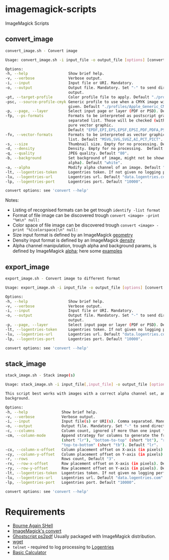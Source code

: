 # imagemagick-scripts
ImageMagick Scripts

## convert_image
```bash
convert_image.sh - Convert image

Usage: convert_image.sh -i input_file -o output_file [options] [convert options]

Options:
-h, --help                  Show brief help.
-v, --verbose               Verbose output.
-i, --input                 Input file or URI. Mandatory.
-o, --output                Output file. Mandatory. Set "-" to send directly to standard
                            output.
-pt, --target-profile       Color profile file to apply. Default "./profiles/sRGB.icm".
-psc, --source-profile-cmyk Generic profile to use when a CMYK image without profile is
                            given. Default "./profiles/Apple_Generic_CMYK_Profile.icc".
-p, --page, --layer         Select input page or layer (PDF or PSD). Default "0".
-fp, --ps-formats           Formats to be interpreted as postscript graphic. Comma
                            separated list. Those will be checked (with ps2pdf) if are
                            pure vector graphic.
                            Default "EPDF,EPI,EPS,EPSF,EPSI,PDF,PDFA,PS".
-fv, --vector-formats       Formats to be interpreted as vector graphic. comma separated
                            list. Default "MSVG,SVG,SVGZ,AI,PCT,PICT".
-s, --size                  Thumbnail size. Empty for no processing. Default "".
-d, --density               Density. Empty for no processing.  Default "".
-q, --quality               JPEG quality. Default "80".
-b, --background            Set background of image, might not be shown (depends on
                            alpha). Default "white".
-a, --alpha                 Modify alpha channel of an image. Default "remove".
-lt, --logentries-token     Logentries token. If not given no logging performed.
-lu, --logentries-url       Logentries url. Default "data.logentries.com".
-lp, --logentries-port      Logentries port. Default "10000".

convert options: see 'convert --help'
```

Notes:
- Listing of recognised formats can be get trough ```identify -list format```
- Format of file image can be discovered trough ```convert <image> -print "%m\n" null:```
- Color space of file image can be discovered trough ```convert <image> -print "%[colorspace]\n" null:```
- Size input format is defined by an ImageMagick [geometry](http://www.imagemagick.org/script/command-line-processing.php#geometry)
- Density input format is defined by an ImageMagick [density](http://www.imagemagick.org/script/command-line-options.php#density)
- Alpha channel manipulation, trough alpha and background params, is defined by ImageMagick [alpha](http://www.imagemagick.org/script/command-line-options.php#alpha); here some [examples](http://www.imagemagick.org/Usage/masking#alpha_channel)

## export_image
```bash
export_image.sh - Convert image to different format

Usage: export_image.sh -i input_file -o output_file [options] [convert options]

Options:
-h, --help                  Show brief help.
-v, --verbose               Verbose output.
-i, --input                 Input file or URI. Mandatory.
-o, --output                Output file. Mandatory. Set "-" to send directly to standard
                            output.
-p, --page, --layer         Select input page or layer (PDF or PSD). Default "0".
-lt, --logentries-token     Logentries token. If not given no logging performed.
-lu, --logentries-url       Logentries url. Default "data.logentries.com".
-lp, --logentries-port      Logentries port. Default "10000".

convert options: see 'convert --help'
```

## stack_image
```bash
stack_image.sh - Stack image(s)

Usage: stack_image.sh -i input_file[,input_file] -o output_file [options] [convert options]

This script best works with images with a correct alpha channel set, and always with a transparent 
background.

Options:
-h, --help               Show brief help.
-v, --verbose            Verbose output.
-i, --input              Input file(s) or URI(s). Comma separated. Mandatory.
-o, --output             Output file. Mandatory. Set "-" to send directly to standard output.
-c, --columns            Column count, ignored if more than one input file is provided. Default "1".
-cm, --column-mode       Append strategy for columns to generate the front image: "left-to-right" 
                         (short "lr"), "bottom-to-top" (short "bt"), "right-to-left" (short "rl") or 
                         "top-to-bottom" (short "tb"). Default "lr".
-cx, --column-x-offset   Column placement offset on X-axis (in pixels). Default "0".
-cy, --column-y-offset   Column placement offset on Y-axis (in pixels). Default "0".
-r, --rows               Rows count, Default "3".
-rx, --row-x-offset      Row placement offset on X-axis (in pixels). Default "-50".
-ry, --row-y-offset      Row placement offset on Y-axis (in pixels). Default "50".
-lt, --logentries-token  Logentries token. If not given no logging performed.
-lu, --logentries-url    Logentries url. Default "data.logentries.com".
-lp, --logentries-port   Logentries port. Default "10000".

convert options: see 'convert --help'
```

# Requirements
- [Bourne Again SHell](http://www.gnu.org/software/bash/)
- [ImageMagick's convert](http://www.imagemagick.org/script/convert.php)
- [Ghostscript ps2pdf](http://www.ghostscript.com/doc/9.14/Ps2pdf.htm) Usually packaged with ImageMagick distribution.
- [wget](http://www.gnu.org/software/wget/)
- `telnet` - required to log processing to [Logentries](https://logentries.com/)
- [Basic Calculator](http://www.gnu.org/software/bc/) 
